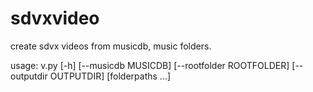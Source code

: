 # sdvxvideo
create sdvx videos from musicdb, music folders. 

usage: v.py [-h] [--musicdb MUSICDB] [--rootfolder ROOTFOLDER] [--outputdir OUTPUTDIR]
            [folderpaths ...]
